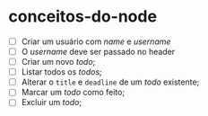 # conceitos-do-node

- [ ] Criar um usuário com *name* e *username*
- [ ] O *username* deve ser passado no header
- [ ] Criar um novo *todo*;
- [ ] Listar todos os *todos*;
- [ ] Alterar o `title` e `deadline` de um *todo* existente;
- [ ] Marcar um *todo* como feito;
- [ ] Excluir um *todo*;

